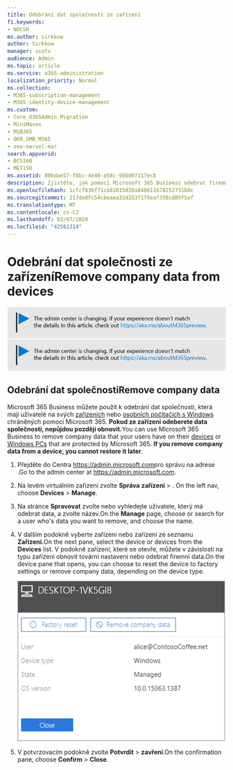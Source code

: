 ```yaml
---
title: Odebrání dat společnosti ze zařízení
f1.keywords:
- NOCSH
ms.author: sirkkuw
author: Sirkkuw
manager: scotv
audience: Admin
ms.topic: article
ms.service: o365-administration
localization_priority: Normal
ms.collection:
- M365-subscription-management
- M365-identity-device-management
ms.custom:
- Core_O365Admin_Migration
- MiniMaven
- MSB365
- OKR_SMB_M365
- seo-marvel-mar
search.appverid:
- BCS160
- MET150
ms.assetid: 80bdae57-f8bc-4e40-a58c-956007117ecb
description: Zjistěte, jak pomocí Microsoft 365 Business odebrat firemní data, která mají uživatelé na svých zařízeních nebo počítačích s Windows.
ms.openlocfilehash: 1cfcf836f71cb81015d28a848611678252731b9c
ms.sourcegitcommit: 217de0fc54cbeaea32d253f175eaf338cd85f5af
ms.translationtype: MT
ms.contentlocale: cs-CZ
ms.lasthandoff: 03/07/2020
ms.locfileid: "42561314"
---
```

# <a name="remove-company-data-from-devices"></a><span data-ttu-id="a8e90-103">Odebrání dat společnosti ze zařízení</span><span class="sxs-lookup"><span data-stu-id="a8e90-103">Remove company data from devices</span></span>

<span data-ttu-id="a8e90-104">[![Popis s informacemi o tom, jak se mění centrum pro správu. Další podrobnosti najdete na aka.ms/aboutM365preview.](../media/m365admincenterchanging.png)](https://docs.microsoft.com/office365/admin/microsoft-365-admin-center-preview)</span><span class="sxs-lookup"><span data-stu-id="a8e90-104">[![Label to let you know the admin center is changing and you can find more details at aka.ms/aboutM365preview.](../media/m365admincenterchanging.png)](https://docs.microsoft.com/office365/admin/microsoft-365-admin-center-preview)</span></span>

## <a name="remove-company-data"></a><span data-ttu-id="a8e90-105">Odebrání dat společnosti</span><span class="sxs-lookup"><span data-stu-id="a8e90-105">Remove company data</span></span>

<span data-ttu-id="a8e90-p101">Microsoft 365 Business můžete použít k odebrání dat společnosti, která mají uživatelé na svých [zařízeních](app-protection-settings-for-android-and-ios.md) nebo [osobních počítačích s Windows](protection-settings-for-windows-10-devices.md) chráněných pomocí Microsoft 365. **Pokud ze zařízení odeberete data společnosti, nepůjdou později obnovit.**</span><span class="sxs-lookup"><span data-stu-id="a8e90-p101">You can use Microsoft 365 Business to remove company data that your users have on their [devices](app-protection-settings-for-android-and-ios.md) or [Windows PCs](protection-settings-for-windows-10-devices.md) that are protected by Microsoft 365. **If you remove company data from a device, you cannot restore it later**.</span></span> 
  
1. <span data-ttu-id="a8e90-108">Přejděte do Centra <a href="https://go.microsoft.com/fwlink/p/?linkid=837890" target="_blank">https://admin.microsoft.com</a>pro správu na adrese .</span><span class="sxs-lookup"><span data-stu-id="a8e90-108">Go to the admin center at <a href="https://go.microsoft.com/fwlink/p/?linkid=837890" target="_blank">https://admin.microsoft.com</a>.</span></span>
    
2. <span data-ttu-id="a8e90-109">Na levém virtuálním zařízení zvolte **Správa** **zařízení** \> .  </span><span class="sxs-lookup"><span data-stu-id="a8e90-109">On the left nav, choose **Devices**  \> **Manage**.</span></span>
  
3. <span data-ttu-id="a8e90-110">Na stránce **Spravovat** zvolte nebo vyhledejte uživatele, který má odebrat data, a zvolte název.</span><span class="sxs-lookup"><span data-stu-id="a8e90-110">On the **Manage** page, choose or search for a user who's data you want to remove, and choose the name.</span></span> 
    
4. <span data-ttu-id="a8e90-111">V dalším podokně vyberte zařízení nebo zařízení ze seznamu **Zařízení.**</span><span class="sxs-lookup"><span data-stu-id="a8e90-111">On the next pane, select the device or devices from the **Devices** list.</span></span> <span data-ttu-id="a8e90-112">V podokně zařízení, které se otevře, můžete v závislosti na typu zařízení obnovit tovární nastavení nebo odebrat firemní data.</span><span class="sxs-lookup"><span data-stu-id="a8e90-112">On the device pane that opens, you can choose to reset the device to factory settings or remove company data, depending on the device type.</span></span> 
    
    ![V podokně odebrat firemní data vyberte zařízení, ze kterého chcete data odebrat.](../media/resetorremove.png)
  
5. <span data-ttu-id="a8e90-114">V potvrzovacím podokně zvolte **Potvrdit** \> **zavření**.</span><span class="sxs-lookup"><span data-stu-id="a8e90-114">On the confirmation pane, choose **Confirm** \> **Close**.</span></span>
    


